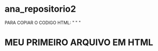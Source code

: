 # ana_repositorio2

PARA COPIAR O CODIGO HTML:
" " "
<HTML>
 <H1>MEU PRIMEIRO ARQUIVO EM HTML<H1>
 </HTML>
